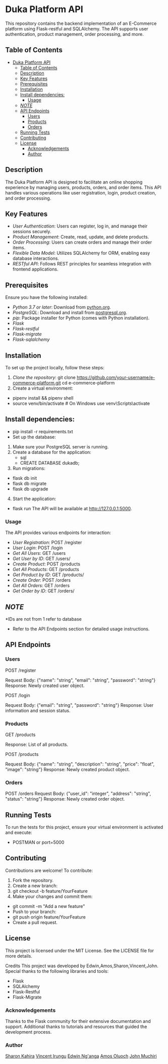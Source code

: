 # Duka Platform API

This repository contains the backend implementation of an E-Commerce platform using Flask-restful and SQLAlchemy. The API supports user authentication, product management, order processing, and more.

## Table of Contents

- [Duka Platform API](#duka-platform-api)
  - [Table of Contents](#table-of-contents)
  - [Description](#description)
  - [Key Features](#key-features)
  - [Prerequisites](#prerequisites)
  - [Installation](#installation)
  - [Install dependencies:](#install-dependencies)
    - [Usage](#usage)
  - [*NOTE*](#note)
  - [API Endpoints](#api-endpoints)
    - [Users](#users)
    - [Products](#products)
    - [Orders](#orders)
  - [Running Tests](#running-tests)
  - [Contributing](#contributing)
  - [License](#license)
    - [Acknowledgements](#acknowledgements)
    - [Author](#author)

## Description

The Duka Platform API is designed to facilitate an online shopping experience by managing users, products, orders, and order items. This API handles various operations like user registration, login, product creation, and order processing.

## Key Features

- *User Authentication*: Users can register, log in, and manage their sessions securely.
- *Product Management*: Create, read, update, and delete products.
- *Order Processing*: Users can create orders and manage their order items.
- *Flexible Data Model*: Utilizes SQLAlchemy for ORM, enabling easy database interactions.
- *RESTful API*: Follows REST principles for seamless integration with frontend applications.

## Prerequisites

Ensure you have the following installed:

- *Python 3.7 or later*: Download from [python.org](https://www.python.org/downloads/).
- *PostgreSQL*: Download and install from [postgresql.org](https://www.postgresql.org/download/).
- *pip*: Package installer for Python (comes with Python installation).
- *Flask*
- *Flask-restful*
- *Flask-migrate*
- *Flask-sqlalchemy*

## Installation

To set up the project locally, follow these steps:

1. *Clone the repository*:
   git clone https://github.com/your-username/e-commerce-platform.git
   cd e-commerce-platform
2. Create a virtual environment:
- pipenv install && pipenv shell
- source venv/bin/activate  # On Windows use venv\Scripts\activate

## Install dependencies:
- pip install -r requirements.txt
- Set up the database:

1. Make sure your PostgreSQL server is running.
2. Create a database for the application:
   - sql
   - CREATE DATABASE dukadb;
3. Run migrations:

 - flask db init
 - flask db migrate
 - flask db upgrade
4. Start the application:
 - flask run
The API will be available at http://127.0.0.1:5000.

### Usage
The API provides various endpoints for interaction:

- *User Registration*: POST /register
- *User Login*: POST /login
- *Get All Users*: GET /users
- *Get User by ID*: GET /users/<id>
- *Create Product*: POST /products
- *Get All Products*: GET /products
- *Get Product by ID*: GET /products/<id>
- *Create Order*: POST /orders
- *Get All Orders*: GET /orders
- *Get Order by ID*: GET /orders/<id>

 ## *NOTE*
 *IDs are not from 1 refer to database
 
- Refer to the API Endpoints section for detailed usage instructions.

## API Endpoints
### Users
POST /register

Request Body: {"name": "string", "email": "string", "password": "string"}
Response: Newly created user object.

POST /login

Request Body: {"email": "string", "password": "string"}
Response: User information and session status.

### Products
GET /products

Response: List of all products.

POST /products

Request Body: {"name": "string", "description": "string", "price": "float", "image": "string"}
Response: Newly created product object.

### Orders
POST /orders
Request Body: {"user_id": "integer", "address": "string", "status": "string"}
Response: Newly created order object.
## Running Tests
To run the tests for this project, ensure your virtual environment is activated and execute:
- POSTMAN or port=5000
## Contributing
Contributions are welcome! To contribute:

1. Fork the repository.
2. Create a new branch:
3. git checkout -b feature/YourFeature
4. Make your changes and commit them:
 - git commit -m "Add a new feature"
 - Push to your branch:
 - git push origin feature/YourFeature
 - Create a pull request.
## License
This project is licensed under the MIT License. See the LICENSE file for more details.

Credits
This project was developed by Edwin,Amos,Sharon,Vincent,John. Special thanks to the following libraries and tools:

- Flask
- SQLAlchemy
- Flask-Restful
- Flask-Migrate
### Acknowledgements
Thanks to the Flask community for their extensive documentation and support.
Additional thanks to tutorials and resources that guided the development process.

### Author

[Sharon Kahira](https://github.com/Her-Code)
[Vincent Irungu](https://github.com/Phoenixvince)
[Edwin Ng'anga](https://github.com/Programer-Ed)
[Amos Oluoch](https://github.com/aulouch)
[John Muchiri](https://github.com/MUCHIRIJOHN1990)